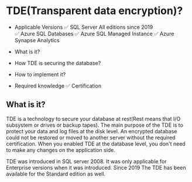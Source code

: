 # TDE(Transparent data encryption)?

- Applicable Versions
  ✅ SQL Server All editions since 2019  
  ✅ Azure SQL Databases
  ✅ Azure SQL Managed Instance
  ✅ Azure Synapse Analytics

- What is it?
- How TDE is securing the database?
- How to implement it?

- Required knowledge
  ✅ Certification

## What is it?

  TDE is a technology to secure your database at rest(Rest means that I/O subsystem or drives or backup tapes). The main purpose of the TDE is to protect your data and log files at the disk level. An encrypted database could not be restored or moved to another server without the required certification. When you enabled TDE at the database level, you don't need to make any changes on the application side.

  TDE was introduced in SQL server 2008. It was only applicable for Enterprise versions when it was introduced. Since 2019 The TDE has been available for the Standard edition as well.
